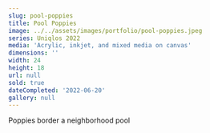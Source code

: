 ```yaml
---
slug: pool-poppies
title: Pool Poppies
image: ../../assets/images/portfolio/pool-poppies.jpeg
series: Uniqlos 2022
media: 'Acrylic, inkjet, and mixed media on canvas'
dimensions: ''
width: 24
height: 18
url: null
sold: true
dateCompleted: '2022-06-20'
gallery: null
---
```

Poppies border a neighborhood pool
